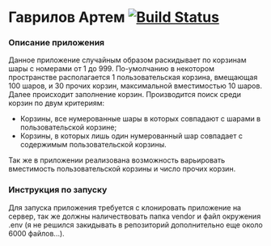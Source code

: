 
# Гаврилов Артем [![Build Status](https://travis-ci.org/OrdinarySkalen/laravelTeastApp.svg?branch=master)](https://travis-ci.org/OrdinarySkalen/laravelTeastApp)

### Описание приложения
Данное приложение случайным образом раскидывает по корзинам шары с номерами от 1 до 999. 
По-умолчанию в некотором пространстве располагается 1 пользовательская корзина, вмещающая 100 шаров, 
и 30 прочих корзин, максимальной вместимостью 10 шаров. Далее происходит заполнение корзин. 
Производится поиск среди корзин по двум критериям:
  * Корзины, все нумерованные шары в которых совпадают с шарами в пользовательской корзине;
  * Корзины, в которых лишь один нумерованный шар совпадает с содержимым пользовательской корзины.

Так же в приложении реализована возможность варьировать вместимость пользовательской корзины и 
число прочих корзин.
   
### Инструкция по запуску
Для запуска приложения требуется с клонировать приложение на сервер, так же должны наличествовать папка 
vendor и файл окружения .env (я не решился закидывать в репозиторий дополнительно еще около 6000 
файлов...).

